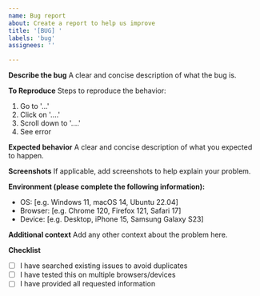 ```yaml
---
name: Bug report
about: Create a report to help us improve
title: '[BUG] '
labels: 'bug'
assignees: ''

---
```


**Describe the bug**
A clear and concise description of what the bug is.

**To Reproduce**
Steps to reproduce the behavior:
1. Go to '...'
2. Click on '....'
3. Scroll down to '....'
4. See error

**Expected behavior**
A clear and concise description of what you expected to happen.

**Screenshots**
If applicable, add screenshots to help explain your problem.

**Environment (please complete the following information):**
 - OS: [e.g. Windows 11, macOS 14, Ubuntu 22.04]
 - Browser: [e.g. Chrome 120, Firefox 121, Safari 17]
 - Device: [e.g. Desktop, iPhone 15, Samsung Galaxy S23]

**Additional context**
Add any other context about the problem here.

**Checklist**
- [ ] I have searched existing issues to avoid duplicates
- [ ] I have tested this on multiple browsers/devices
- [ ] I have provided all requested information 